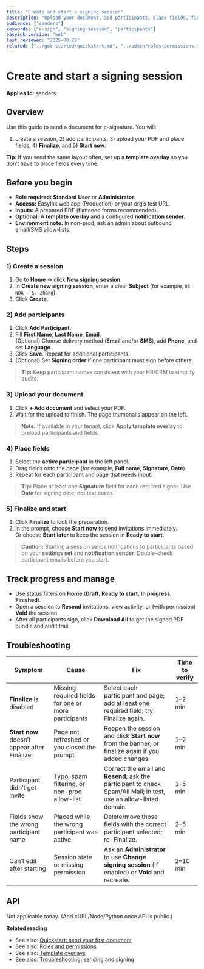 ```yaml
---
title: "Create and start a signing session"
description: "Upload your document, add participants, place fields, finalize, and start."
audience: ["senders"]
keywords: ["e-sign", "signing session", "participants"]
easyink_version: "web"
last_reviewed: "2025-08-29"
related: ["../get-started/quickstart.md", "../admin/roles-permissions.md"]
---
```


# Create and start a signing session
**Applies to:** senders

## Overview
Use this guide to send a document for e-signature. You will:
1) create a session, 2) add participants, 3) upload your PDF and place fields, 4) **Finalize**, and 5) **Start now**.

**Tip:** If you send the same layout often, set up a **template overlay** so you don’t have to place fields every time.

## Before you begin
- **Role required:** **Standard User** or **Administrator**.
- **Access:** EasyInk web app (Production) or your org’s test URL.
- **Inputs:** A prepared PDF (flattened forms recommended).
- **Optional:** A **template overlay** and a configured **notification sender**.
- **Environment note:** In non-prod, ask an admin about outbound email/SMS allow-lists.

## Steps

### 1) Create a session
1. Go to **Home** → click **New signing session**.
2. In **Create new signing session**, enter a clear **Subject** (for example, `Q3 NDA – S. Zhang`).
3. Click **Create**.

### 2) Add participants
1. Click **Add Participant**.
2. Fill **First Name**, **Last Name**, **Email**.  
   (Optional) Choose delivery method (**Email** and/or **SMS**), add **Phone**, and set **Language**.
3. Click **Save**. Repeat for additional participants.
4. (Optional) Set **Signing order** if one participant must sign before others.

> **Tip:** Keep participant names consistent with your HR/CRM to simplify audits.

### 3) Upload your document
1. Click **+ Add document** and select your PDF.
2. Wait for the upload to finish. The page thumbnails appear on the left.

> **Note:** If available in your tenant, click **Apply template overlay** to preload participants and fields.

### 4) Place fields
1. Select the **active participant** in the left panel.
2. Drag fields onto the page (for example, **Full name**, **Signature**, **Date**).
3. Repeat for each participant and page that needs input.

> **Tip:** Place at least one **Signature** field for each required signer. Use **Date** for signing date, not text boxes.

### 5) Finalize and start
1. Click **Finalize** to lock the preparation.
2. In the prompt, choose **Start now** to send invitations immediately.  
   Or choose **Start later** to keep the session in **Ready to start**.

> **Caution:** Starting a session sends notifications to participants based on your **settings set** and **notification sender**. Double-check participant emails before you start.

## Track progress and manage
- Use status filters on **Home** (**Draft**, **Ready to start**, **In progress**, **Finished**).
- Open a session to **Resend** invitations, view activity, or (with permission) **Void** the session.
- After all participants sign, click **Download All** to get the signed PDF bundle and audit trail.

## Troubleshooting

| Symptom | Cause | Fix | Time to verify |
|---|---|---|---|
| **Finalize** is disabled | Missing required fields for one or more participants | Select each participant and page; add at least one required field; try Finalize again. | 1–2 min |
| **Start now** doesn’t appear after Finalize | Page not refreshed or you closed the prompt | Reopen the session and click **Start now** from the banner; or finalize again if you added changes. | 1–2 min |
| Participant didn’t get invite | Typo, spam filtering, or non-prod allow-list | Correct the email and **Resend**; ask the participant to check Spam/All Mail; in test, use an allow-listed domain. | 1–5 min |
| Fields show the wrong participant name | Placed while the wrong participant was active | Delete/move those fields with the correct participant selected; re-Finalize. | 2–5 min |
| Can’t edit after starting | Session state or missing permission | Ask an **Administrator** to use **Change signing session** (if enabled) or **Void** and recreate. | 2–10 min |

## API
Not applicable today. (Add cURL/Node/Python once API is public.)

**Related reading**
- See also: [Quickstart: send your first document](../get-started/quickstart.md)  
- See also: [Roles and permissions](../admin/roles-permissions.md)  
- See also: [Template overlays](../admin/template-overlays.md)  
- See also: [Troubleshooting: sending and signing](../troubleshooting/sending.md)
